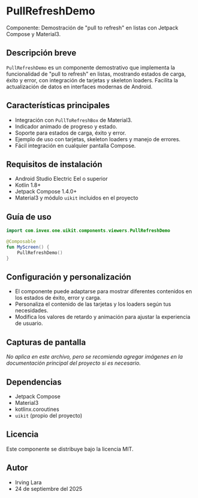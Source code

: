 # PullRefreshDemo

Componente: Demostración de "pull to refresh" en listas con Jetpack Compose y Material3.

## Descripción breve
`PullRefreshDemo` es un componente demostrativo que implementa la funcionalidad de "pull to refresh" en listas, mostrando estados de carga, éxito y error, con integración de tarjetas y skeleton loaders. Facilita la actualización de datos en interfaces modernas de Android.

## Características principales
- Integración con `PullToRefreshBox` de Material3.
- Indicador animado de progreso y estado.
- Soporte para estados de carga, éxito y error.
- Ejemplo de uso con tarjetas, skeleton loaders y manejo de errores.
- Fácil integración en cualquier pantalla Compose.

## Requisitos de instalación
- Android Studio Electric Eel o superior
- Kotlin 1.8+
- Jetpack Compose 1.4.0+
- Material3 y módulo `uikit` incluidos en el proyecto

## Guía de uso
```kotlin
import com.invex.one.uikit.components.viewers.PullRefreshDemo

@Composable
fun MyScreen() {
    PullRefreshDemo()
}
```

## Configuración y personalización
- El componente puede adaptarse para mostrar diferentes contenidos en los estados de éxito, error y carga.
- Personaliza el contenido de las tarjetas y los loaders según tus necesidades.
- Modifica los valores de retardo y animación para ajustar la experiencia de usuario.

## Capturas de pantalla
*No aplica en este archivo, pero se recomienda agregar imágenes en la documentación principal del proyecto si es necesario.*

## Dependencias
- Jetpack Compose
- Material3
- kotlinx.coroutines
- `uikit` (propio del proyecto)

## Licencia
Este componente se distribuye bajo la licencia MIT.

## Autor
- Irving Lara
- 24 de septiembre del 2025

